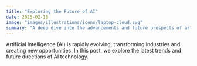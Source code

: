 ```yaml
---
title: "Exploring the Future of AI"
date: 2025-02-18
image: "images/illustrations/icons/laptop-cloud.svg"
summary: "A deep dive into the advancements and future prospects of artificial intelligence."
---
```


Artificial Intelligence (AI) is rapidly evolving, transforming industries and creating new opportunities. In this post, we explore the latest trends and future directions of AI technology.
